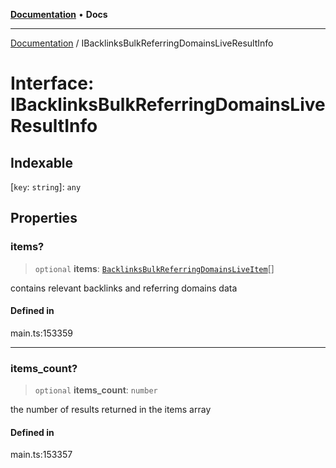 [**Documentation**](../README.md) • **Docs**

***

[Documentation](../globals.md) / IBacklinksBulkReferringDomainsLiveResultInfo

# Interface: IBacklinksBulkReferringDomainsLiveResultInfo

## Indexable

 \[`key`: `string`\]: `any`

## Properties

### items?

> `optional` **items**: [`BacklinksBulkReferringDomainsLiveItem`](../classes/BacklinksBulkReferringDomainsLiveItem.md)[]

contains relevant backlinks and referring domains data

#### Defined in

main.ts:153359

***

### items\_count?

> `optional` **items\_count**: `number`

the number of results returned in the items array

#### Defined in

main.ts:153357
